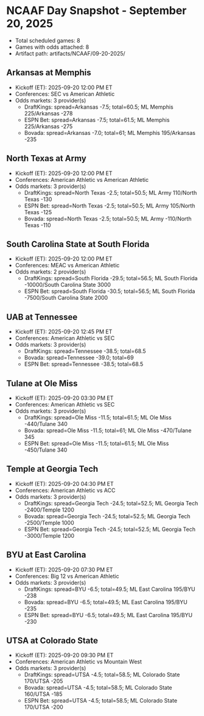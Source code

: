 # NCAAF Day Snapshot - September 20, 2025

- Total scheduled games: 8
- Games with odds attached: 8
- Artifact path: artifacts/NCAAF/09-20-2025/

## Arkansas at Memphis
- Kickoff (ET): 2025-09-20 12:00 PM ET
- Conferences: SEC vs American Athletic
- Odds markets: 3 provider(s)
  - DraftKings: spread=Arkansas -7.5; total=60.5; ML Memphis 225/Arkansas -278
  - ESPN Bet: spread=Arkansas -7.5; total=61.5; ML Memphis 225/Arkansas -275
  - Bovada: spread=Arkansas -7.0; total=61; ML Memphis 195/Arkansas -235

## North Texas at Army
- Kickoff (ET): 2025-09-20 12:00 PM ET
- Conferences: American Athletic vs American Athletic
- Odds markets: 3 provider(s)
  - DraftKings: spread=North Texas -2.5; total=50.5; ML Army 110/North Texas -130
  - ESPN Bet: spread=North Texas -2.5; total=50.5; ML Army 105/North Texas -125
  - Bovada: spread=North Texas -2.5; total=50.5; ML Army -110/North Texas -110

## South Carolina State at South Florida
- Kickoff (ET): 2025-09-20 12:00 PM ET
- Conferences: MEAC vs American Athletic
- Odds markets: 2 provider(s)
  - DraftKings: spread=South Florida -29.5; total=56.5; ML South Florida -10000/South Carolina State 3000
  - ESPN Bet: spread=South Florida -30.5; total=56.5; ML South Florida -7500/South Carolina State 2000

## UAB at Tennessee
- Kickoff (ET): 2025-09-20 12:45 PM ET
- Conferences: American Athletic vs SEC
- Odds markets: 3 provider(s)
  - DraftKings: spread=Tennessee -38.5; total=68.5
  - Bovada: spread=Tennessee -39.0; total=69
  - ESPN Bet: spread=Tennessee -38.5; total=68.5

## Tulane at Ole Miss
- Kickoff (ET): 2025-09-20 03:30 PM ET
- Conferences: American Athletic vs SEC
- Odds markets: 3 provider(s)
  - DraftKings: spread=Ole Miss -11.5; total=61.5; ML Ole Miss -440/Tulane 340
  - Bovada: spread=Ole Miss -11.5; total=61; ML Ole Miss -470/Tulane 345
  - ESPN Bet: spread=Ole Miss -11.5; total=61.5; ML Ole Miss -450/Tulane 340

## Temple at Georgia Tech
- Kickoff (ET): 2025-09-20 04:30 PM ET
- Conferences: American Athletic vs ACC
- Odds markets: 3 provider(s)
  - DraftKings: spread=Georgia Tech -24.5; total=52.5; ML Georgia Tech -2400/Temple 1200
  - Bovada: spread=Georgia Tech -24.5; total=52.5; ML Georgia Tech -2500/Temple 1000
  - ESPN Bet: spread=Georgia Tech -24.5; total=52.5; ML Georgia Tech -3000/Temple 1200

## BYU at East Carolina
- Kickoff (ET): 2025-09-20 07:30 PM ET
- Conferences: Big 12 vs American Athletic
- Odds markets: 3 provider(s)
  - DraftKings: spread=BYU -6.5; total=49.5; ML East Carolina 195/BYU -238
  - Bovada: spread=BYU -6.5; total=49.5; ML East Carolina 195/BYU -235
  - ESPN Bet: spread=BYU -6.5; total=49.5; ML East Carolina 195/BYU -230

## UTSA at Colorado State
- Kickoff (ET): 2025-09-20 09:30 PM ET
- Conferences: American Athletic vs Mountain West
- Odds markets: 3 provider(s)
  - DraftKings: spread=UTSA -4.5; total=58.5; ML Colorado State 170/UTSA -205
  - Bovada: spread=UTSA -4.5; total=58.5; ML Colorado State 160/UTSA -185
  - ESPN Bet: spread=UTSA -4.5; total=58.5; ML Colorado State 170/UTSA -200
